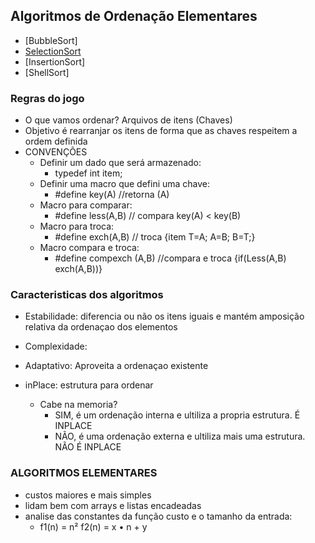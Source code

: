 ## Algoritmos de Ordenação Elementares

 - [BubbleSort]
 - [SelectionSort](https://github.com/acamposs/EDA/blob/main/OrdenacaoElementares/Selection.c)
 - [InsertionSort]
 - [ShellSort]

 ### Regras do jogo
 - O que vamos ordenar? Arquivos de itens (Chaves)
 - Objetivo é rearranjar os itens de forma que as chaves respeitem a ordem definida 
 - CONVENÇÕES
     - Definir um dado que será armazenado:
         - typedef int item;
     - Definir uma macro que defini uma chave:
         - #define key(A) //retorna (A)
     - Macro para comparar: 
         - #define less(A,B) // compara key(A) < key(B)
     - Macro para troca: 
         - #define exch(A,B) // troca {item T=A;  A=B; B=T;}
     - Macro compara e troca: 
         - #define compexch (A,B) //compara e troca {if(Less(A,B) exch(A,B))}


### Caracteristicas dos algoritmos

 - Estabilidade: diferencia ou não os itens iguais e mantém amposição relativa da ordenaçao dos elementos

 - Complexidade: 

 - Adaptativo: Aproveita a ordenaçao existente

 - inPlace: estrutura para ordenar
    - Cabe na memoria? 
         - SIM, é um ordenação interna e ultiliza a propria estrutura. É INPLACE 
         - NÃO, é uma ordenação externa e ultiliza mais uma estrutura. NÃO É INPLACE

### ALGORITMOS ELEMENTARES
 - custos maiores e mais simples
 - lidam bem com arrays e listas encadeadas
 - analise das constantes da função custo e o tamanho da entrada:
    - f1(n) = n²
      f2(n) = x • n + y
 